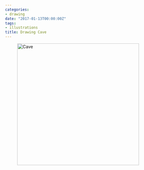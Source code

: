 ```yaml
---
categories:
- drawing
date: "2017-01-13T00:00:00Z"
tags:
- illustrations
title: Drawing Cave
---
```


<div class='row'>
<div class="ui fluid container">
<figure>
<a  href="/assets/posts{{page.path | remove: ".md" | remove: "_posts" }}/cave_by_kinow-daugn02.png" rel="prettyPhoto" class="thumbnail" title="Cave">
<img style="height: 400px;" class="ui image" src="/assets/posts/{{ page.date | date: "%Y-%m-%d" }}-{{ page.title | slugify }}/cave_by_kinow-daugn02.png" alt="Cave" />

